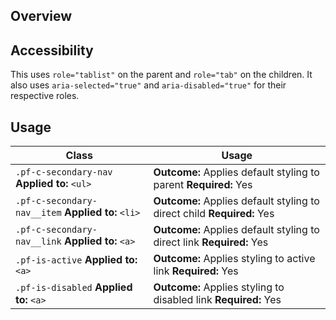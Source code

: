 ## Overview

## Accessibility
This uses `role="tablist"` on the parent and `role="tab"` on the children. It also uses `aria-selected="true"` and `aria-disabled="true"` for their respective roles.

## Usage

| Class | Usage |
| -- | -- |
| `.pf-c-secondary-nav` **Applied to:** `<ul>` |  **Outcome:** Applies default styling to parent **Required:** Yes |
| `.pf-c-secondary-nav__item` **Applied to:** `<li>` |  **Outcome:** Applies default styling to direct child **Required:** Yes |
| `.pf-c-secondary-nav__link` **Applied to:** `<a>` | **Outcome:** Applies default styling to direct link **Required:** Yes |
| `.pf-is-active` **Applied to:** `<a>` | **Outcome:** Applies styling to active link **Required:** Yes |
| `.pf-is-disabled` **Applied to:** `<a>` | **Outcome:** Applies styling to disabled link **Required:** Yes |
